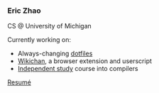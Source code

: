 ### Eric Zhao

CS @ University of Michigan

Currently working on:
-   Always-changing [dotfiles](https://github.com/Dophin2009/dotfiles)
-   [Wikichan](https://github.com/Dophin2009/wikichan), a browser extension and userscript
-   [Independent study](https://github.com/Dophin2009/isc) course into compilers

[Resumé](https://github.com/Dophin2009/cv/releases/download/latest/cv.pdf)

